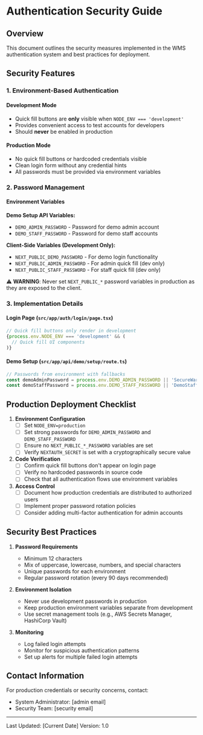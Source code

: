 # Authentication Security Guide

## Overview

This document outlines the security measures implemented in the WMS authentication system and best practices for deployment.

## Security Features

### 1. Environment-Based Authentication

#### Development Mode
- Quick fill buttons are **only** visible when `NODE_ENV === 'development'`
- Provides convenient access to test accounts for developers
- Should **never** be enabled in production

#### Production Mode
- No quick fill buttons or hardcoded credentials visible
- Clean login form without any credential hints
- All passwords must be provided via environment variables

### 2. Password Management

#### Environment Variables

**Demo Setup API Variables:**
- `DEMO_ADMIN_PASSWORD` - Password for demo admin account
- `DEMO_STAFF_PASSWORD` - Password for demo staff accounts

**Client-Side Variables (Development Only):**
- `NEXT_PUBLIC_DEMO_PASSWORD` - For demo login functionality
- `NEXT_PUBLIC_ADMIN_PASSWORD` - For admin quick fill (dev only)
- `NEXT_PUBLIC_STAFF_PASSWORD` - For staff quick fill (dev only)

⚠️ **WARNING**: Never set `NEXT_PUBLIC_*` password variables in production as they are exposed to the client.

### 3. Implementation Details

#### Login Page (`src/app/auth/login/page.tsx`)
```typescript
// Quick fill buttons only render in development
{process.env.NODE_ENV === 'development' && (
  // Quick fill UI components
)}
```

#### Demo Setup (`src/app/api/demo/setup/route.ts`)
```typescript
// Passwords from environment with fallbacks
const demoAdminPassword = process.env.DEMO_ADMIN_PASSWORD || 'SecureWarehouse2024!'
const demoStaffPassword = process.env.DEMO_STAFF_PASSWORD || 'DemoStaff2024!'
```

## Production Deployment Checklist

1. **Environment Configuration**
   - [ ] Set `NODE_ENV=production`
   - [ ] Set strong passwords for `DEMO_ADMIN_PASSWORD` and `DEMO_STAFF_PASSWORD`
   - [ ] Ensure no `NEXT_PUBLIC_*_PASSWORD` variables are set
   - [ ] Verify `NEXTAUTH_SECRET` is set with a cryptographically secure value

2. **Code Verification**
   - [ ] Confirm quick fill buttons don't appear on login page
   - [ ] Verify no hardcoded passwords in source code
   - [ ] Check that all authentication flows use environment variables

3. **Access Control**
   - [ ] Document how production credentials are distributed to authorized users
   - [ ] Implement proper password rotation policies
   - [ ] Consider adding multi-factor authentication for admin accounts

## Security Best Practices

1. **Password Requirements**
   - Minimum 12 characters
   - Mix of uppercase, lowercase, numbers, and special characters
   - Unique passwords for each environment
   - Regular password rotation (every 90 days recommended)

2. **Environment Isolation**
   - Never use development passwords in production
   - Keep production environment variables separate from development
   - Use secret management tools (e.g., AWS Secrets Manager, HashiCorp Vault)

3. **Monitoring**
   - Log failed login attempts
   - Monitor for suspicious authentication patterns
   - Set up alerts for multiple failed login attempts

## Contact Information

For production credentials or security concerns, contact:
- System Administrator: [admin email]
- Security Team: [security email]

---

Last Updated: [Current Date]
Version: 1.0